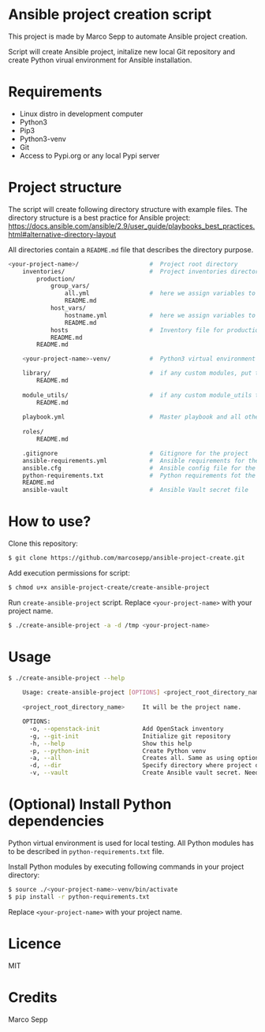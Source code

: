 # Ansible project creation script

This project is made by Marco Sepp to automate Ansible project creation.

Script will create Ansible project, initalize new local Git repository and create Python virual environment for Ansible installation.

# Requirements

* Linux distro in development computer
* Python3
* Pip3
* Python3-venv
* Git
* Access to Pypi.org or any local Pypi server

# Project structure

The script will create following directory structure with example files. The directory structure is a best practice for Ansible project: https://docs.ansible.com/ansible/2.9/user_guide/playbooks_best_practices.html#alternative-directory-layout

All directories contain a `README.md` file that describes the directory purpose.

```sh
<your-project-name>/                    #  Project root directory
    inventories/                        #  Project inventories directory
        production/                     
            group_vars/
                all.yml                 #  here we assign variables to particular groups
                README.md
            host_vars/
                hostname.yml            #  here we assign variables to particular systems
                README.md
            hosts                       #  Inventory file for production servers
            README.md
        README.md

    <your-project-name>-venv/           #  Python3 virtual environment

    library/                            #  if any custom modules, put them here (optional)
        README.md
    
    module_utils/                       #  if any custom module_utils to support modules, put them here (optional)
        README.md
    
    playbook.yml                        #  Master playbook and all other playbooks are in project root directory
    
    roles/
        README.md

    .gitignore                          #  Gitignore for the project
    ansible-requirements.yml            #  Ansible requirements for the project
    ansible.cfg                         #  Ansible config file for the project
    python-requirements.txt             #  Python requirements fot the project
    README.md
    ansible-vault                       #  Ansible Vault secret file
```

# How to use?

Clone this repository:

```sh
$ git clone https://github.com/marcosepp/ansible-project-create.git
```

Add execution permissions for script:

```sh
$ chmod u+x ansible-project-create/create-ansible-project
```

Run `create-ansible-project` script. Replace `<your-project-name>` with your project name.

```sh
$ ./create-ansible-project -a -d /tmp <your-project-name>
```

# Usage

```sh
$ ./create-ansible-project --help
    
    Usage: create-ansible-project [OPTIONS] <project_root_directory_name>
    
    <project_root_directory_name>     It will be the project name.

    OPTIONS:
      -o, --openstack-init            Add OpenStack inventory
      -g, --git-init                  Initialize git repository
      -h, --help                      Show this help
      -p, --python-init               Create Python venv
      -a, --all                       Creates all. Same as using options ' -o -g -p '
      -d, --dir                       Specify directory where project directory will be created
      -v, --vault                     Create Ansible vault secret. Needs '/dev/urandom', 'tr' and 'head'
```

# (Optional) Install Python dependencies

Python virtual environment is used for local testing. All Python modules has to be described in `python-requirements.txt` file. 

Install Python modules by executing following commands in your project directory:

```sh
$ source ./<your-project-name>-venv/bin/activate
$ pip install -r python-requirements.txt
```

Replace `<your-project-name>` with your project name.

# Licence

MIT

# Credits

Marco Sepp
